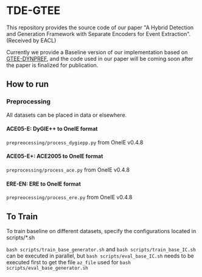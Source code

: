 # TDE-GTEE
This repository provides the source code of our paper "A Hybrid Detection and Generation Framework with Separate Encoders for Event Extraction". (Received by EACL)

Currently we provide a Baseline version of our implementation based on [GTEE-DYNPREF](https://aclanthology.org/2022.acl-long.358.pdf), and the code used in our paper will be coming soon after the paper is finalized for publication.

## How to run

### Preprocessing
All datasets can be placed in data or elsewhere.

#### ACE05-E: DyGIE++ to OneIE format
`prepreocessing/process_dygiepp.py` from OneIE v0.4.8

#### ACE05-E+: ACE2005 to OneIE format
`preprocessing/process_ace.py` from OneIE v0.4.8

#### ERE-EN: ERE to OneIE format
`prepreocessing/process_ere.py` from OneIE v0.4.8


## To Train

To train baseline on different datasets, specify the configurations located in scripts/*.sh

`bash scripts/train_base_generator.sh` and `bash scripts/train_base_IC.sh` can be executed in parallel, but `bash scripts/eval_base_IC.sh` needs to be executed first to get the file `az_file` used for `bash scripts/eval_base_generator.sh`